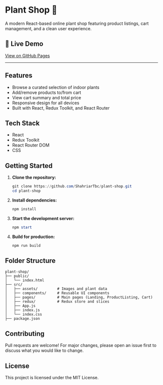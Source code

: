 # Plant Shop 🌱

A modern React-based online plant shop featuring product listings, cart management, and a clean user experience.

## 🚀 Live Demo
[View on GitHub Pages](https://shahriartbc.github.io/plant-shop/)

---

## Features

- Browse a curated selection of indoor plants
- Add/remove products to/from cart
- View cart summary and total price
- Responsive design for all devices
- Built with React, Redux Toolkit, and React Router

## Tech Stack

- React
- Redux Toolkit
- React Router DOM
- CSS

## Getting Started

1. **Clone the repository:**
   ```powershell
   git clone https://github.com/ShahriarTbc/plant-shop.git
   cd plant-shop
   ```

2. **Install dependencies:**
   ```powershell
   npm install
   ```

3. **Start the development server:**
   ```powershell
   npm start
   ```

4. **Build for production:**
   ```powershell
   npm run build
   ```

## Folder Structure

```
plant-shop/
├── public/
│   └── index.html
├── src/
│   ├── assets/         # Images and plant data
│   ├── components/     # Reusable UI components
│   ├── pages/          # Main pages (Landing, ProductListing, Cart)
│   ├── redux/          # Redux store and slices
│   ├── App.js
│   ├── index.js
│   └── index.css
├── package.json
```

## Contributing

Pull requests are welcome! For major changes, please open an issue first to discuss what you would like to change.

## License

This project is licensed under the MIT License.
